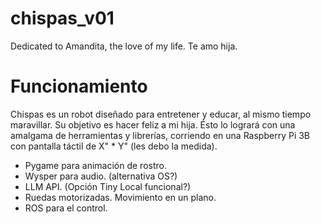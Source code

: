 # chispas_v01
Dedicated to Amandita, the love of my life. Te amo hija. 

# Funcionamiento
Chispas es un robot diseñado para entretener y educar, al mismo tiempo maravillar. Su objetivo es hacer feliz a mi hija. Ésto lo logrará con una amalgama de herramientas y librerías, corriendo en una Raspberry Pi 3B con pantalla táctil de X" * Y" (les debo la medida).

* Pygame para animación de rostro.
* Wysper para audio. (alternativa OS?)
* LLM API. (Opción Tiny Local funcional?)
* Ruedas motorizadas. Movimiento en un plano. 
* ROS para el control. 

